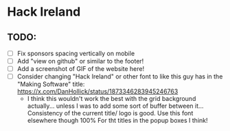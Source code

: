 # Hack Ireland 

## TODO:

- [ ] Fix sponsors spacing vertically on mobile 
- [ ] Add "view on github" or similar to the footer! 
- [ ] Add a screenshot of GIF of the website here! 
- [ ] Consider changing "Hack Ireland" or other font to like this guy has in the "Making Software" title: https://x.com/DanHollick/status/1873346283945246763
    - I think this wouldn't work the best with the grid background actually... unless I was to add some sort of buffer between it... Consistency of the current title/ logo is good. Use this font elsewhere though 100% For tht titles in the popup boxes I think!
  
